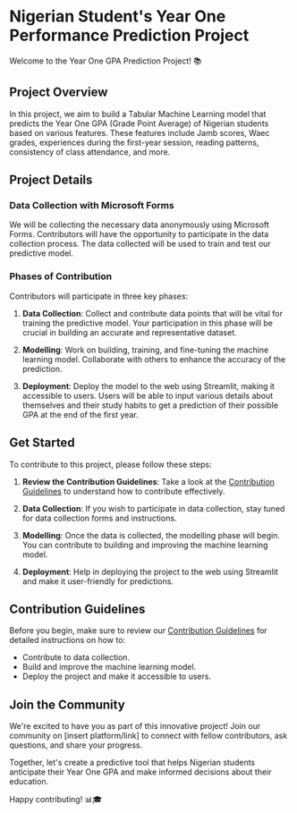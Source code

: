 # Nigerian Student's Year One Performance Prediction Project

Welcome to the Year One GPA Prediction Project! 📚

## Project Overview

In this project, we aim to build a Tabular Machine Learning model that predicts the Year One GPA (Grade Point Average) of Nigerian students based on various features. These features include Jamb scores, Waec grades, experiences during the first-year session, reading patterns, consistency of class attendance, and more.

## Project Details

### Data Collection with Microsoft Forms

We will be collecting the necessary data anonymously using Microsoft Forms. Contributors will have the opportunity to participate in the data collection process. The data collected will be used to train and test our predictive model.

### Phases of Contribution

Contributors will participate in three key phases:

1. **Data Collection**: Collect and contribute data points that will be vital for training the predictive model. Your participation in this phase will be crucial in building an accurate and representative dataset.

2. **Modelling**: Work on building, training, and fine-tuning the machine learning model. Collaborate with others to enhance the accuracy of the prediction.

3. **Deployment**: Deploy the model to the web using Streamlit, making it accessible to users. Users will be able to input various details about themselves and their study habits to get a prediction of their possible GPA at the end of the first year.

## Get Started

To contribute to this project, please follow these steps:

1. **Review the Contribution Guidelines**: Take a look at the [Contribution Guidelines](CONTRIBUTING.md) to understand how to contribute effectively.

2. **Data Collection**: If you wish to participate in data collection, stay tuned for data collection forms and instructions.

3. **Modelling**: Once the data is collected, the modelling phase will begin. You can contribute to building and improving the machine learning model.

4. **Deployment**: Help in deploying the project to the web using Streamlit and make it user-friendly for predictions.

## Contribution Guidelines

Before you begin, make sure to review our [Contribution Guidelines](CONTRIBUTING.md) for detailed instructions on how to:

- Contribute to data collection.
- Build and improve the machine learning model.
- Deploy the project and make it accessible to users.

## Join the Community

We're excited to have you as part of this innovative project! Join our community on [insert platform/link] to connect with fellow contributors, ask questions, and share your progress.

Together, let's create a predictive tool that helps Nigerian students anticipate their Year One GPA and make informed decisions about their education.

Happy contributing! 📊🎓
